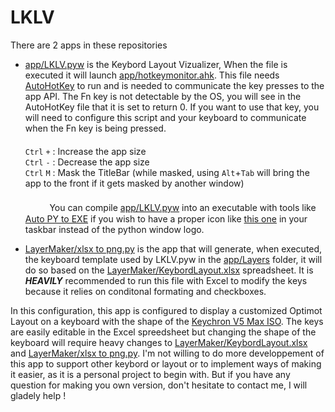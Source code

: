# LKLV

There are 2 apps in these repositories
 - [app/LKLV.pyw](https://github.com/elfi-ox/LKLV/blob/main/app/LKLV.pyw) is the Keybord Layout Vizualizer, When the file is executed it will launch [app/hotkeymonitor.ahk](https://github.com/elfi-ox/LKLV/blob/main/app/hotkeymonitor.ahk). This file needs [AutoHotKey](https://www.autohotkey.com) to run and is needed to communicate the key presses to the app API. The Fn key is not detectable by the OS, you will see in the AutoHotKey file that it is set to return 0. If you want to use that key, you will need to configure this script and your keyboard to communicate when the Fn key is being pressed.
<br>ㅤㅤㅤ 
<br>`Ctrl` `+` : Increase the app size
<br>`Ctrl` `-` : Decrease the app size
<br>`Ctrl` `M` : Mask the TitleBar (while masked, using `Alt`+`Tab` will bring the app to the front if it gets masked by another window)
<br>ㅤㅤㅤ 
<br>ㅤㅤㅤYou can compile [app/LKLV.pyw](https://github.com/elfi-ox/LKLV/blob/main/app/LKLV.pyw) into an executable with tools like [Auto PY to EXE](https://pypi.org/project/auto-py-to-exe/) if you wish to have a proper icon like [this one](https://github.com/elfi-ox/LKLV/blob/main/app/icon.ico) in your taskbar instead of the python window logo.

- [LayerMaker/xlsx to png.py](https://github.com/elfi-ox/LKLV/blob/main/LayerMaker/xlsx%20to%20png.py) is the app that will generate, when executed, the keyboard template used by LKLV.pyw in the [app/Layers](https://github.com/elfi-ox/LKLV/tree/main/app/Layers) folder, it will do so based on the [LayerMaker/KeybordLayout.xlsx](https://github.com/elfi-ox/LKLV/blob/main/LayerMaker/KeybordLayout.xlsx) spreadsheet. It is ***HEAVILY*** recommended to run this file with Excel to modify the keys because it relies on conditonal formating and checkboxes.

In this configuration, this app is configured to display a customized Optimot Layout on a keyboard with the shape of the [Keychron V5 Max ISO](https://www.keychron.com/products/keychron-v5-max-qmk-via-wireless-custom-mechanical-keyboard-iso-layout-collection?variant=41125308530777). The keys are easily editable in the Excel spreedsheet but changing the shape of the keyboard will require heavy changes to [LayerMaker/KeybordLayout.xlsx](https://github.com/elfi-ox/LKLV/blob/main/LayerMaker/KeybordLayout.xlsx) and [LayerMaker/xlsx to png.py](https://github.com/elfi-ox/LKLV/blob/main/LayerMaker/xlsx%20to%20png.py). I'm not willing to do more developpement of this app to support other keybord or layout or to implement ways of making it easier, as it is a personal project to begin with. But if you have any question for making you own version, don't hesitate to contact me, I will gladely help !
